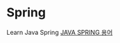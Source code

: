 # Spring
Learn Java Spring
[JAVA SPRING 용어](https://github.com/Sonchaegeon/spring-in-action/blob/master/term.md)
